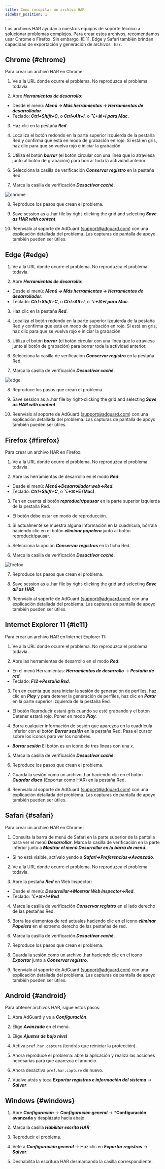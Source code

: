 ```yaml
---
title: Cómo recopilar un archivo HAR
sidebar_position: 1
---
```


Los archivos HAR ayudan a nuestros equipos de soporte técnico a solucionar problemas complejos. Para crear estos archivos, recomendamos usar Chrome o Firefox. Sin embargo, IE 11, Edge y Safari también brindan capacidad de exportación y generación de archivos `.har`.

## Chrome {#chrome}

Para crear un archivo HAR en Chrome:

1. Ve a la URL donde ocurre el problema. No reproduzca el problema todavía.

2. Abre ***Herramientas de desarrollo***:

- Desde el menú: ***Menú → Más herramientas → Herramientas de desarrollador***.
- Teclado: ***Ctrl+Shift+C***, o ***Ctrl+Alt+I***, o ***⌥+⌘+I para Mac***.

3. Haz clic en la pestaña ***Red***.

4. Localiza el botón redondo en la parte superior izquierda de la pestaña Red y confirma que está en modo de grabación en rojo. Si está en gris, haz clic para que se vuelva rojo e iniciar la grabación.

5. Utiliza el botón ***borrar*** (el botón circular con una línea que lo atraviesa junto al botón de grabación) para borrar toda la actividad anterior.

6. Selecciona la casilla de verificación ***Conservar registro*** en la pestaña Red.

7. Marca la casilla de verificación ***Desactivar caché***.

![chrome](https://cdn.adtidy.org/content/Kb/ad_blocker/guides/chrome.png)

8. Reproduce los pasos que crean el problema.

9. Save session as a .har file by right-clicking the grid and selecting ***Save as HAR with content***.

10. Reenvíalo al soporte de AdGuard (support@adguard.com) con una explicación detallada del problema. Las capturas de pantalla de apoyo también pueden ser útiles.

## Edge {#edge}

1. Ve a la URL donde ocurre el problema. No reproduzca el problema todavía.

2. Abre ***Herramientas de desarrollo***:

- Desde el menú: ***Menú → Más herramientas → Herramientas de desarrollador***.
- Teclado: ***Ctrl+Shift+C***, o ***Ctrl+Alt+I***, o ***⌥+⌘+I para Mac***.

3. Haz clic en la pestaña ***Red***.

4. Localiza el botón redondo en la parte superior izquierda de la pestaña Red y confirma que está en modo de grabación en rojo. Si está en gris, haz clic para que se vuelva rojo e iniciar la grabación.

5. Utiliza el botón ***borrar*** (el botón circular con una línea que lo atraviesa junto al botón de grabación) para borrar toda la actividad anterior.

6. Selecciona la casilla de verificación ***Conservar registro*** en la pestaña Red.

7. Marca la casilla de verificación ***Desactivar caché***.

![edge](https://cdn.adtidy.org/content/Kb/ad_blocker/guides/edge.png)

8. Reproduce los pasos que crean el problema.

9. Save session as a .har file by right-clicking the grid and selecting ***Save as HAR with content***.

10. Reenvíalo al soporte de AdGuard (support@adguard.com) con una explicación detallada del problema. Las capturas de pantalla de apoyo también pueden ser útiles.

## Firefox {#firefox}

Para crear un archivo HAR en Firefox:

1. Ve a la URL donde ocurre el problema. No reproduzca el problema todavía.

2. Abre las herramientas de desarrollo en el modo ***Red***:
- Desde el menú: ***Menú→Desarrollador web→Red***.
- Teclado: ***Ctrl+Shift+C***, o **⌥+⌘+E (Mac)**.

3. Ten en cuenta el botón ***reproducir/pausar*** en la parte superior izquierda de la pestaña Red.
- El botón debe estar en modo de reproducción.

4. Si actualmente se muestra alguna información en la cuadrícula, bórrala haciendo clic en el botón ***eliminar papelera*** junto al botón reproducir/pausar.

5. Selecciona la opción ***Conservar registros*** en la ficha Red.

6. Marca la casilla de verificación ***Desactivar caché***.

![firefox](https://cdn.adtidy.org/content/Kb/ad_blocker/guides/firefox.png)

7. Reproduce los pasos que crean el problema.

8. Save session as a .har file by right-clicking the grid and selecting ***Save all as HAR***.

9. Reenvíalo al soporte de AdGuard (support@adguard.com) con una explicación detallada del problema. Las capturas de pantalla de apoyo también pueden ser útiles.

## Internet Explorer 11 {#ie11}

Para crear un archivo HAR en Internet Explorer 11:

1. Ve a la URL donde ocurre el problema. No reproduzca el problema todavía.

2. Abre las herramientas de desarrollo en el modo ***Red***:
- En el menú Herramientas: ***Herramientas de desarrollo*** → ***Pestaña de red***.
- Teclado: ***F12→Pestaña Red***.

3. Ten en cuenta que para iniciar la sesión de generación de perfiles, haz clic en ***Play*** y para detener la generación de perfiles, haz clic en ***Parar*** en la parte superior izquierda de la pestaña Red.
- El botón Reproducir estará gris cuando se esté grabando y el botón Detener estará rojo. Poner en modo ***Play***.

4. Borra cualquier información de sesión que aparezca en la cuadrícula inferior con el botón ***Borrar sesión*** en la pestaña Red. Pasa el cursor sobre los iconos para ver los nombres.
- ***Borrar sesión*** El botón es un icono de tres líneas con una x.

5. Marca la casilla de verificación ***Desactivar caché***.

6. Reproduce los pasos que crean el problema.

7. Guarda la sesión como un archivo .har haciendo clic en el botón ***Guardar disco*** (Exportar como HAR) en la pestaña Red.

8. Reenvíalo al soporte de AdGuard (support@adguard.com) con una explicación detallada del problema. Las capturas de pantalla de apoyo también pueden ser útiles.

## Safari {#safari}

Para crear un archivo HAR en Chrome:

1. Consulta la barra de menú de Safari en la parte superior de la pantalla para ver el menú ***Desarrollar***. Marca la casilla de verificación en la parte inferior junto a ***Mostrar el menú Desarrollar en la barra de menú***.
- Si no está visible, actívalo yendo a ***Safari→Preferencias→Avanzado***.

2. Ve a la URL donde ocurre el problema. No reproduzca el problema todavía.

3. Abre la pestaña ***Red*** en Web Inspector:
- Desde el menú: ***Desarrollar→Mostrar Web Inspector→Red***.
- Teclado: ***⌥+⌘+I→Red***

4. Marca la casilla de verificación ***Conservar registro*** en el lado derecho de las pestañas Red.

5. Borra los elementos de red actuales haciendo clic en el ícono ***eliminar Papelera*** en el extremo derecho de las pestañas de red.

6. Marca la casilla de verificación ***Desactivar caché***.

7. Reproduce los pasos que crean el problema.

8. Guarda la sesión como un archivo .har haciendo clic en el icono ***Exportar*** junto a ***Conservar registro***.

9. Reenvíalo al soporte de AdGuard (support@adguard.com) con una explicación detallada del problema. Las capturas de pantalla de apoyo también pueden ser útiles.

## Android {#android}

Para obtener archivos HAR, sigue estos pasos:

1. Abra AdGuard y ve a ***Configuración***.

2. Elige ***Avanzado*** en el menú.

3. Elige ***Ajustes de bajo nivel***

4. Activa `pref.har.capture` (tendrás que reiniciar la protección).

5. Ahora reproduce el problema: abre la aplicación y realiza las acciones necesarias para que aparezca el anuncio.

6. Ahora desactiva `pref.har.capture` de nuevo.

7. Vuelve atrás y toca ***Exportar registros e información del sistema*** → ***Salvar***.

## Windows {#windows}

1. Abre ***Configuración*** → ***Configuración general*** → ***Configuración avanzada** y desplázate hacia abajo.

2. Marca la casilla ***Habilitar escrita HAR***.

3. Reproducir el problema.

4. Vete a ***Configuración general*** → Haz clic en ***Exportar registros*** → ***Salvar***.

5. Deshabilita la escritura HAR desmarcando la casilla correspondiente.
